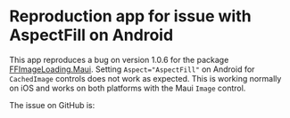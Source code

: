 # Reproduction app for issue with AspectFill on Android

This app reproduces a bug on version 1.0.6 for the package [FFImageLoading.Maui](https://github.com/microspaze/FFImageLoading.Maui).
Setting `Aspect="AspectFill"` on Android for `CachedImage` controls does not work as expected. This is working normally on iOS and works on both platforms with the Maui `Image` control.

The issue on GitHub is: 